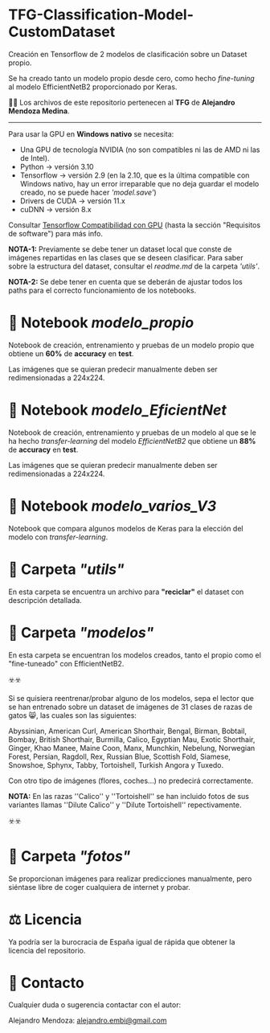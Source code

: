 # TFG-Classification-Model-CustomDataset

Creación en Tensorflow de 2 modelos de clasificación sobre un Dataset propio. 

Se ha creado tanto un modelo propio desde cero, como hecho _fine-tuning_ al modelo EfficientNetB2 proporcionado por Keras.

🙋‍♂️ Los archivos de este repositorio pertenecen al **TFG** de **Alejandro Mendoza Medina**.

----------------------

Para usar la GPU en **Windows nativo** se necesita:

- Una GPU de tecnología NVIDIA (no son compatibles ni las de AMD ni las de Intel).
- Python -> versión 3.10
- Tensorflow -> versión 2.9 (en la 2.10, que es la última compatible con Windows nativo, hay un error irreparable que no deja guardar el modelo creado, no se puede hacer *'model.save'*)
- Drivers de CUDA -> versión 11.x
- cuDNN -> versión 8.x

Consultar [Tensorflow Compatibilidad con GPU](https://www.tensorflow.org/install/gpu?hl=es-419) (hasta la sección "Requisitos de software") para más info.

**NOTA-1:** Previamente se debe tener un dataset local que conste de imágenes repartidas en las clases que se deseen clasificar. Para saber sobre la estructura del dataset, consultar el _readme.md_ de la carpeta _'utils'_.

**NOTA-2:** Se debe tener en cuenta que se deberán de ajustar todos los paths para el correcto funcionamiento de los notebooks.

# 📓 Notebook *modelo_propio*

Notebook de creación, entrenamiento y pruebas de un modelo propio que obtiene un **60%** de **accuracy** en **test**.

Las imágenes que se quieran predecir manualmente deben ser redimensionadas a 224x224.

# 📓 Notebook *modelo_EficientNet*

Notebook de creación, entrenamiento y pruebas de un modelo al que se le ha hecho _transfer-learning_ del modelo *EfficientNetB2* que obtiene un **88%** de **accuracy** en **test**.

Las imágenes que se quieran predecir manualmente deben ser redimensionadas a 224x224.

# 📓 Notebook *modelo_varios_V3*

Notebook que compara algunos modelos de Keras para la elección del modelo con *transfer-learning*.


# 📂 Carpeta *"utils"*
En esta carpeta se encuentra un archivo para **"reciclar"** el dataset con descripción detallada.

# 📂 Carpeta *"modelos"*

En esta carpeta se encuentran los modelos creados, tanto el propio como el "fine-tuneado" con EfficientNetB2.

☣️☣️

Si se quisiera reentrenar/probar alguno de los modelos, sepa el lector que se han entrenado sobre un dataset de imágenes de 31 clases de razas de gatos 😸, las cuales son las siguientes: 

Abyssinian, American Curl, American Shorthair, Bengal, Birman, Bobtail, Bombay, British Shorthair, Burmilla, Calico, Egyptian Mau, Exotic Shorthair, Ginger, Khao Manee, Maine Coon, Manx, Munchkin, Nebelung, Norwegian Forest, Persian, Ragdoll, Rex, Russian Blue, Scottish Fold, Siamese, Snowshoe, Sphynx, Tabby, Tortoishell, Turkish Angora y Tuxedo.

Con otro tipo de imágenes (flores, coches...) no predecirá correctamente.

**NOTA:** En las razas ''Calico'' y ''Tortoishell'' se han incluido fotos de sus variantes llamas ''Dilute Calico'' y ''Dilute Tortoishell'' repectivamente.

☣️☣️

# 📂 Carpeta *"fotos"*

Se proporcionan imágenes para realizar predicciones manualmente, pero siéntase libre de coger cualquiera de internet y probar.

# ⚖️ Licencia 
Ya podría ser la burocracia de España igual de rápida que obtener la licencia del repositorio. 

# 👤 Contacto

Cualquier duda o sugerencia contactar con el autor:

Alejandro Mendoza: alejandro.embi@gmail.com
